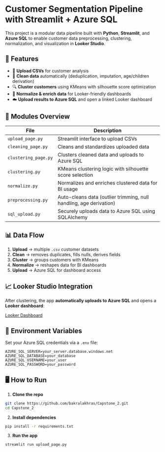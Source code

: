 # Customer Segmentation Pipeline with Streamlit + Azure SQL

This project is a modular data pipeline built with **Python**, **Streamlit**, and **Azure SQL** to enable customer data preprocessing, clustering, normalization, and visualization in **Looker Studio**.

## 🚀 Features

- 📁 **Upload CSVs** for customer analysis
- 🧹 **Clean data** automatically (deduplication, imputation, age/children derivation)
- 🔍 **Cluster customers** using KMeans with silhouette score optimization
- 🧮 **Normalize & enrich data** for Looker-friendly dashboards
- ☁️ **Upload results to Azure SQL** and open a linked Looker dashboard

## 🧱 Modules Overview

| File                  | Description |
|-----------------------|-------------|
| `upload_page.py`      | Streamlit interface to upload CSVs |
| `cleaning_page.py`    | Cleans and standardizes uploaded data |
| `clustering_page.py`  | Clusters cleaned data and uploads to Azure SQL |
| `clustering.py`       | KMeans clustering logic with silhouette score selection |
| `normalize.py`        | Normalizes and enriches clustered data for BI usage |
| `preprocessing.py`    | Auto-cleans data (outlier trimming, null handling, age derivation) |
| `sql_upload.py`       | Securely uploads data to Azure SQL using SQLAlchemy |

## 📊 Data Flow

1. **Upload** → multiple `.csv` customer datasets
2. **Clean** → removes duplicates, fills nulls, derives fields
3. **Cluster** → groups customers with KMeans
4. **Normalize** → reshapes data for BI dashboards
5. **Upload** → Azure SQL for dashboard access

## 📈 Looker Studio Integration

After clustering, the app **automatically uploads to Azure SQL** and opens a **Looker dashboard**:

[Looker Dashboard](https://healthmobilesoftware.cloud.looker.com/dashboards/27)

## 🔧 Environment Variables

Set your Azure SQL credentials via a `.env` file:

```env
AZURE_SQL_SERVER=your_server.database.windows.net
AZURE_SQL_DATABASE=your_database
AZURE_SQL_USERNAME=your_user
AZURE_SQL_PASSWORD=your_password
```
## 🖥️ How to Run

1. **Clone the repo**

```bash
git clone https://github.com/bakralakhras/Capstone_2.git
cd Capstone_2
```
2. **Install dependencies**
```bash
pip install -r requirements.txt
```
3. **Run the app**
```bash
streamlit run upload_page.py
```

